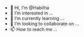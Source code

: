 - 👋 Hi, I’m @Habilha
- 👀 I’m interested in ...
- 🌱 I’m currently learning ...
- 💞️ I’m looking to collaborate on ...
- 📫 How to reach me ...

<!---
Habilha/Habilha is a ✨ special ✨ repository because its `README.md` (this file) appears on your GitHub profile.
You can click the Preview link to take a look at your changes.
--->
